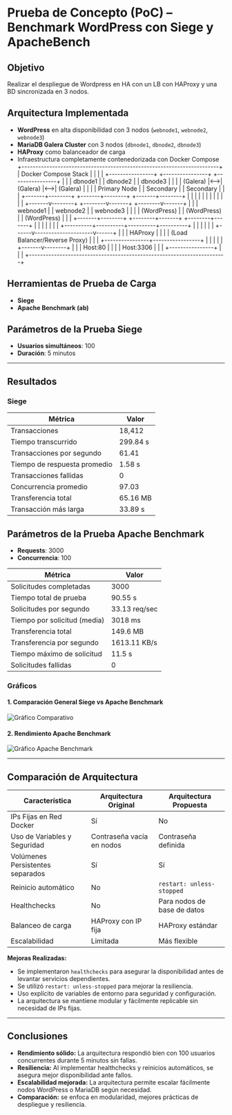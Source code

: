 # Prueba de Concepto (PoC) – Benchmark WordPress con Siege y ApacheBench

## Objetivo
Realizar el despliegue de Wordpress en HA con un LB con HAProxy y una BD sincronizada en 3 nodos.

## Arquitectura Implementada

- **WordPress** en alta disponibilidad con 3 nodos (`webnode1`, `webnode2`, `webnode3`)
- **MariaDB Galera Cluster** con 3 nodos (`dbnode1`, `dbnode2`, `dbnode3`)
- **HAProxy** como balanceador de carga
- Infraestructura completamente contenedorizada con Docker Compose
+-----------------------------------------------------------------------+
|                        Docker Compose Stack                           |
|                                                                       |
|  +----------------+    +----------------+    +----------------+       |
|  |   dbnode1      |    |   dbnode2      |    |   dbnode3      |       |
|  |  (Galera)      |<-->|  (Galera)      |<-->|  (Galera)      |       |
|  |  Primary Node  |    |  Secondary     |    |  Secondary     |       |
|  +-------+--------+    +-------+--------+    +-------+--------+       |
|          |                     |                     |                |
|          |                     |                     |                |
|  +-------v--------+   +--------v-------+   +--------v-------+         |
|  |   webnode1     |   |   webnode2     |   |   webnode3     |         |
|  |  (WordPress)   |   |  (WordPress)   |   |  (WordPress)   |         |
|  +-------+--------+   +--------+-------+   +--------+-------+         |
|          |                     |                     |                |
|          +----------+----------+----------+----------+                |
|                     |                     |                           |
|              +------v---------------------v------+                    |
|              |            HAProxy               |                     |
|              |  (Load Balancer/Reverse Proxy)   |                     |
|              +----------------+-----------------+                     |
|                               |                                       |
|                       +-------v--------+                              |
|                       |    Host:80     |                              |
|                       |    Host:3306   |                              |
|                       +----------------+                              |
|                                                                       |
+-----------------------------------------------------------------------+

## Herramientas de Prueba de Carga

- **Siege**
- **Apache Benchmark (ab)**

## Parámetros de la Prueba Siege

- **Usuarios simultáneos**: 100
- **Duración**: 5 minutos

---

## Resultados

### Siege

| Métrica                  | Valor     |
|--------------------------|-----------|
| Transacciones            | 18,412    |
| Tiempo transcurrido      | 299.84 s  |
| Transacciones por segundo| 61.41     |
| Tiempo de respuesta promedio | 1.58 s|
| Transacciones fallidas   | 0         |
| Concurrencia promedio    | 97.03     |
| Transferencia total      | 65.16 MB  |
| Transacción más larga    | 33.89 s   |

## Parámetros de la Prueba Apache Benchmark
- **Requests**: 3000
- **Concurrencia**: 100

| Métrica                     | Valor            |
|-----------------------------|------------------|
| Solicitudes completadas     | 3000             |
| Tiempo total de prueba      | 90.55 s          |
| Solicitudes por segundo     | 33.13 req/sec    |
| Tiempo por solicitud (media)| 3018 ms          |
| Transferencia total         | 149.6 MB         |
| Transferencia por segundo   | 1613.11 KB/s     |
| Tiempo máximo de solicitud  | 11.5 s           |
| Solicitudes fallidas        | 0                |

### Gráficos

#### 1. Comparación General Siege vs Apache Benchmark

![Gráfico Comparativo](comparacion_siege_ab.png)

#### 2. Rendimiento Apache Benchmark

![Gráfico Apache Benchmark](grafico_ab_resultados.png)

---

## Comparación de Arquitectura

| Característica                   | Arquitectura Original          | Arquitectura Propuesta            |
|----------------------------------|--------------------------------|-----------------------------------|
| IPs Fijas en Red Docker          | Sí                             | No                                |
| Uso de Variables y Seguridad     | Contraseña vacía en nodos      | Contraseña definida               |
| Volúmenes Persistentes separados | Sí                             | Sí                                |
| Reinicio automático              | No                             | `restart: unless-stopped`         |
| Healthchecks                     | No                             | Para nodos de base de datos       |
| Balanceo de carga                | HAProxy con IP fija            | HAProxy estándar                  |
| Escalabilidad                    | Limitada                       | Más flexible                      |

**Mejoras Realizadas:**

- Se implementaron `healthchecks` para asegurar la disponibilidad antes de levantar servicios dependientes.
- Se utilizó `restart: unless-stopped` para mejorar la resiliencia.
- Uso explícito de variables de entorno para seguridad y configuración.
- La arquitectura se mantiene modular y fácilmente replicable sin necesidad de IPs fijas.

---

## Conclusiones

- **Rendimiento sólido:** La arquitectura respondió bien con 100 usuarios concurrentes durante 5 minutos sin fallas.
- **Resiliencia:** Al implementar healthchecks y reinicios automáticos, se asegura mejor disponibilidad ante fallos.
- **Escalabilidad mejorada:** La arquitectura permite escalar fácilmente nodos WordPress o MariaDB según necesidad.
- **Comparación:** se enfoca en modularidad, mejores prácticas de despliegue y resiliencia.
